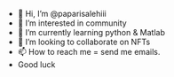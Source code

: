 - 👋 Hi, I’m @paparisalehiii
- 👀 I’m interested in community
- 🌱 I’m currently learning python & Matlab
- 💞️ I’m looking to collaborate on NFTs
- 📫 How to reach me = send me emails.
- Good luck

<!---
paparisalehiii/paparisalehiii is a ✨ special ✨ repository because its `README.md` (this file) appears on your GitHub profile.
You can click the Preview link to take a look at your changes.
--->
